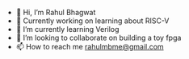 - 👋 Hi, I’m Rahul Bhagwat
- 👀 Currently working on learning about RISC-V
- 🌱 I’m currently learning Verilog
- 💞️ I’m looking to collaborate on building a toy fpga
- 📫 How to reach me rahulmbme@gmail.com

<!---
bhagwat-rahul/bhagwat-rahul is a ✨ special ✨ repository because its `README.md` (this file) appears on your GitHub profile.
You can click the Preview link to take a look at your changes.
--->
